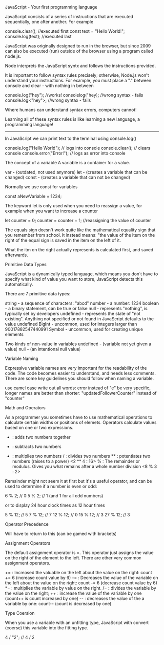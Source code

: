 JavaScript - Your first programming language

JavaScript consists of a series of instructions that are executed sequentially, one after another. For example

console.clear(); //executed first
const text = "Hello World!";
console.log(text); //executed last

JavaScript was originally designed to run in the browser, but since 2009 can also be executed (run) outside of the browser using a program called node.js.

Node interprets the JavaScript syntx and follows the instructions provided.

It is important to follow syntax rules precisely; otherwise, Node.js won't understand your instructions. For example, you must place a "." between console and clear - with nothing in between

console.log("hey"); //works!
consolelog("hey); //wrong syntax - fails
console.log<"hey">; //wrong syntax - fails

Where humans can understand syntax errors, computers cannot!

Learning all of these syntax rules is like learning a new language, a programming language!

---

In JavaScript we can print text to the terminal using console.log()

console.log("Hello World"); // logs into console
console.clear(); // clears console
console.error("Error!"); // logs as error into console

The concept of a variable
A variable is a container for a value.

var - (outdated, not used anymore)
let - (creates a variable that can be changed)
const - (creates a variable that can not be changed)

Normally we use const for variables

const aNewVariable = 1234;

The keyword let is only used when you need to reassign a value, for example when you want to increase a counter

let counter = 0;
counter = counter + 1; //reassigning the value of counter

The equals sign doesn't work quite like the mathematical equality sign that you remember from school. It instead means: "the value of the item on the right of the equal sign is saved in the item on the left of it.

What the itm on the right actually represents is calculated first, and saved afterwards.

Primitive Data Types

JavaScript is a dynamically typed language, which means you don't have to specify what kind of value you want to store, JavaScript detects this automatically.

There are 7 primitive data types:

string - a sequence of characters: "abcd"
number - a number: 1234
boolean - a binary statement, can be true or false
null - represents "nothing", is typically set by developers
undefined - represents the state of "not existing". Anything not specified or not found in JavaScript defaults to the value undefined
BigInt - uncommon, used for integers larger than 90017882547440991
Symbol - uncommon, used for creating unique elements

Two kinds of non-value in variables
undefined - (variable not yet given a value)
null - (an intentional null value)

Variable Naming

Expressive variable names are very important for the readability of the code. The code becomes easier to understand, and needs less comments. There are some key guidelines you should follow when naming a variable.

use camel case
write out all words: error instead of "e"
be very specific, longer names are better than shorter: "updatedFollowerCounter" instead of "counter"

Math and Operators

As a programmer you sometimes have to use mathematical operations to calculate certain widths or positions of elemets. Operators calculate values based on one or two expressions.

+ : adds two numbers together
- : subtracts two numbers
* : multiplies two numbers
/ : divides two numbers
** : potentiates two numbers (raises to a power) <2 ** 4 : 16>
% : The remainder or modulus. Gives you what remains after a whole number division <8 % 3 : 2>

Remainder might not seem it at first but it's a useful operator, and can be used to determine if a number is even or odd:

6 % 2; // 0
5 % 2; // 1 (and 1 for all odd numbers)

or to display 24 hour clock times as 12 hour times

5 % 12; // 5
7 % 12; // 7
12 % 12; // 0
15 % 12; // 3
27 % 12; // 3

Operator Precedence

Will have to return to this (can be gamed with brackets)

Assignment Operators

The default assignment operator is =. This operator just assigns the value on the right of the element to the left. There are other very common assignment operators.

+= : Increased the valuable on the left about the value on the right: count += 6 (increase count value by 6)
-= : Decreases the value of the variable on the left about the value on the right: count -= 6 (decrease count value by 6)
*= : multiplies the variable by value on the right.
/= : divides the variable by the value on the right;
++ : increase the value of the variable by one (count++ is count increased by one)
-- : decreases the value of the a variable by one: count-- (count is decreased by one)

Type Coersion

When you use a variable with an unfitting type, JavaScript with convert (coerse) this variable into the fitting type.

4 / "2"; // 4 / 2

